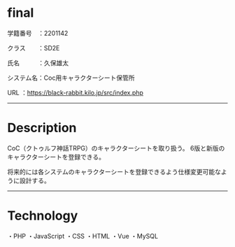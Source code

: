 # final
学籍番号　：2201142

クラス　　：SD2E

氏名　　　：久保雄太

システム名：Coc用キャラクターシート保管所

URL      ：https://black-rabbit.kilo.jp/src/index.php

----------

# Description
CoC（クトゥルフ神話TRPG）のキャラクターシートを取り扱う。
6版と新版のキャラクターシートを登録できる。

将来的には各システムのキャラクターシートを登録できるよう仕様変更可能なように設計する。

----------

# Technology
・PHP
・JavaScript
・CSS
・HTML
・Vue
・MySQL
